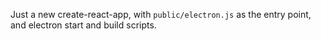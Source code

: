 Just a new create-react-app, with `public/electron.js` as the entry point, and electron start and build scripts.
